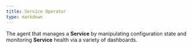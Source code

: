 ```yaml
---
title: Service Operator
type: markdown
---
```

The agent that manages a **Service** by manipulating configuration state and monitoring **Service** health via a variety of dashboards.
